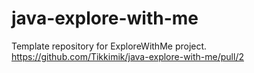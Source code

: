 # java-explore-with-me
Template repository for ExploreWithMe project.
https://github.com/Tikkimik/java-explore-with-me/pull/2